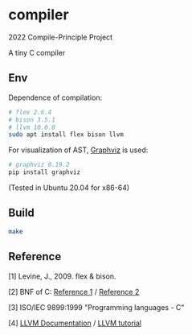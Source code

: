 # compiler
2022 Compile-Principle Project

A tiny C compiler
## Env
Dependence of compilation:
```bash
# flex 2.6.4
# bison 3.5.1
# llvm 10.0.0
sudo apt install flex bison llvm
```
For visualization of AST, [Graphviz](https://graphviz.org/) is used:
```bash
# graphviz 0.19.2
pip install graphviz
```
(Tested in Ubuntu 20.04 for x86-64)
## Build
```bash
make
```
## Reference
[1] Levine, J., 2009. flex & bison.

[2] BNF of C: [Reference 1](https://blog.csdn.net/PINBODEXIAOZHU/article/details/25394417) / [Reference 2](https://cs.wmich.edu/~gupta/teaching/cs4850/sumII06/The%20syntax%20of%20C%20in%20Backus-Naur%20form.htm)

[3] ISO/IEC 9899:1999 "Programming languages - C"

[4] [LLVM Documentation](https://www.llvm.org/docs/) / [LLVM tutorial](https://llvm.org/docs/tutorial/index.html)